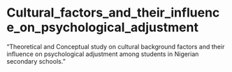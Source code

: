 # Cultural_factors_and_their_influence_on_psychological_adjustment
“Theoretical and Conceptual study on cultural background factors and their influence on psychological adjustment among students in Nigerian secondary schools.”
